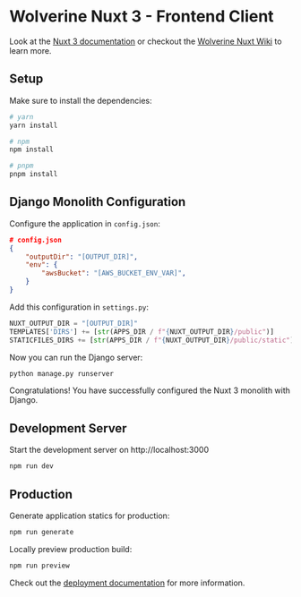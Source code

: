 # Wolverine Nuxt 3 - Frontend Client

Look at the [Nuxt 3 documentation](https://nuxt.com/docs/getting-started/introduction) or checkout the [Wolverine Nuxt Wiki](https://github.com/codetigerco/wolverine-nuxt/wiki) to learn more.

## Setup

Make sure to install the dependencies:

```bash
# yarn
yarn install

# npm
npm install

# pnpm
pnpm install
```

## Django Monolith Configuration
Configure the application in `config.json`:

```json
# config.json
{
    "outputDir": "[OUTPUT_DIR]",
    "env": {
        "awsBucket": "[AWS_BUCKET_ENV_VAR]",
    }
}
```

Add this configuration in `settings.py`:

```python
NUXT_OUTPUT_DIR = "[OUTPUT_DIR]"
TEMPLATES['DIRS'] += [str(APPS_DIR / f"{NUXT_OUTPUT_DIR}/public")]
STATICFILES_DIRS += [str(APPS_DIR / f"{NUXT_OUTPUT_DIR}/public/static")]
```

Now you can run the Django server:

```bash
python manage.py runserver
```

Congratulations! You have successfully configured the Nuxt 3 monolith with Django.

## Development Server

Start the development server on http://localhost:3000

```bash
npm run dev
```

## Production

Generate application statics for production:

```bash
npm run generate
```

Locally preview production build:

```bash
npm run preview
```

Check out the [deployment documentation](https://nuxt.com/docs/getting-started/deployment) for more information.

